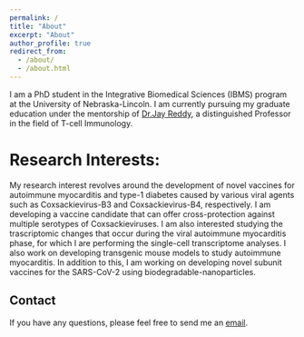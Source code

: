 ```yaml
---
permalink: /
title: "About"
excerpt: "About"
author_profile: true
redirect_from: 
  - /about/
  - /about.html
---
```


I am a PhD student in the Integrative Biomedical Sciences (IBMS) program at the University of Nebraska-Lincoln. I am currently pursuing my graduate education under the mentorship of [Dr.Jay Reddy](https://jayreddy.unl.edu/research), a distinguished Professor in the field of T-cell Immunology. 

Research Interests:
======
My research interest revolves around the development of novel vaccines for autoimmune myocarditis and type-1 diabetes caused by various viral agents such as Coxsackievirus-B3 and Coxsackievirus-B4, respectively. I am developing a vaccine candidate that can offer cross-protection against multiple serotypes of Coxsackieviruses. I am also interested studying the trascriptomic changes that occur during the viral autoimmune myocarditis phase, for which I are performing the single-cell transcriptome analyses. I also work on developing transgenic mouse models to study autoimmune myocarditis. In addition to this, I am working on developing novel subunit vaccines for the SARS-CoV-2 using biodegradable-nanoparticles.

Contact
-------
If you have any questions, please feel free to send me an [email](mailto:ninaad@huskers.unl.edu).
